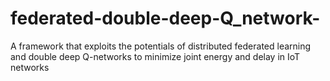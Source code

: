 # federated-double-deep-Q_network-
A framework that exploits the potentials of distributed federated learning and double deep Q-networks to minimize joint energy and delay in IoT networks
